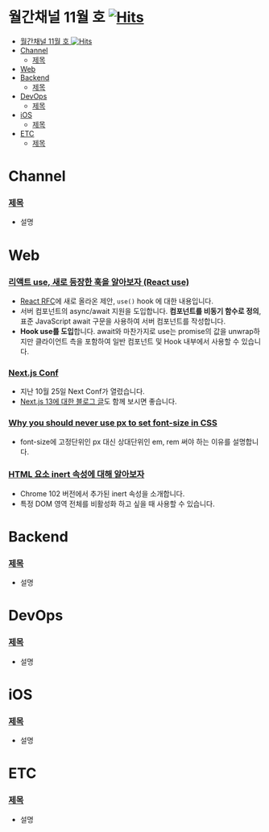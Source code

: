 # 월간채널 11월 호 [![Hits](https://hits.seeyoufarm.com/api/count/incr/badge.svg?url=https%3A%2F%2Fgithub.com%2Fchannel-io%2Fmonthly-channel%2Fblob%2Fmain%2Fissues%2F2022-11.md&count_bg=%2379C83D&title_bg=%23555555&icon=&icon_color=%23E7E7E7&title=hits&edge_flat=false)](https://hits.seeyoufarm.com)

- [월간채널 11월 호 ![Hits](https://hits.seeyoufarm.com)](#월간채널-11월-호-)
- [Channel](#channel)
    - [제목](#제목)
- [Web](#web)
- [Backend](#backend)
    - [제목](#제목-2)
- [DevOps](#devops)
    - [제목](#제목-3)
- [iOS](#ios)
    - [제목](#제목-4)
- [ETC](#etc)
    - [제목](#제목-5)

# Channel

### [제목](링크)
- 설명

# Web

### [리액트 use, 새로 등장한 훅을 알아보자 (React use)](https://itchallenger.tistory.com/760)
- [React RFC](https://github.com/reactjs/rfcs/pull/229)에 새로 올라온 제안, `use()` hook 에 대한 내용입니다.
- 서버 컴포넌트의 async/await 지원을 도입합니다. **컴포넌트를 비동기 함수로 정의**, 표준 JavaScript await 구문을 사용하여 서버 컴포넌트를 작성합니다.
- **Hook use를 도입**합니다. await와 마찬가지로 use는 promise의 값을 unwrap하지만 클라이언트 측을 포함하여 일반 컴포넌트 및 Hook 내부에서 사용할 수 있습니다.

### [Next.js Conf](https://nextjs.org/conf)
- 지난 10월 25일 Next Conf가 열렸습니다.
- [Next.js 13에 대한 블로그 글](https://nextjs.org/blog/next-13)도 함께 보시면 좋습니다.

### [Why you should never use px to set font-size in CSS](https://joshcollinsworth.com/blog/never-use-px-for-font-size)
- font-size에 고정단위인 px 대신 상대단위인 em, rem 써야 하는 이유를 설명합니다.

### [HTML 요소 inert 속성에 대해 알아보자](https://ui.toast.com/posts/ko_20220603)
- Chrome 102 버전에서 추가된 inert 속성을 소개합니다.
- 특정 DOM 영역 전체를 비활성화 하고 싶을 때 사용할 수 있습니다.

# Backend

### [제목](링크)
- 설명

# DevOps

### [제목](링크)
- 설명

# iOS
### [제목](링크)
- 설명

# ETC

### [제목](링크)
- 설명